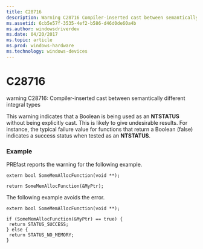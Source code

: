 ```yaml
---
title: C28716
description: Warning C28716 Compiler-inserted cast between semantically different integral types.
ms.assetid: 6cb5e57f-3535-4ef2-b586-d46d0de60a4b
ms.author: windowsdriverdev
ms.date: 04/20/2017
ms.topic: article
ms.prod: windows-hardware
ms.technology: windows-devices
---
```


# C28716


warning C28716: Compiler-inserted cast between semantically different integral types

This warning indicates that a Boolean is being used as an **NTSTATUS** without being explicitly cast. This is likely to give undesirable results. For instance, the typical failure value for functions that return a Boolean (false) indicates a success status when tested as an **NTSTATUS**.

### <span id="example"></span><span id="EXAMPLE"></span>Example

PREfast reports the warning for the following example.

```
extern bool SomeMemAllocFunction(void **);

return SomeMemAllocFunction(&MyPtr);
```

The following example avoids the error.

```
extern bool SomeMemAllocFunction(void **);

if (SomeMemAllocFunction(&MyPtr) == true) {
 return STATUS_SUCCESS;
} else {
 return STATUS_NO_MEMORY;
}
```

 

 





